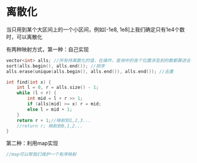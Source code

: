 # 离散化 
当只用到某个大区间上的一个小区间，例如[-1e8, 1e8]上我们确定只有1e4个数时，可以离散化


有两种映射方式，第一种：自己实现
```cpp
vector<int> alls; //所有待离散化的值，在操作，查询中的各个位置涉及到的数都算进去
sort(alls.begin(), alls.end()); //排序
alls.erase(unique(alls.begin(), alls.end()), alls.end()); //去重

int find(int x) {
    int l = 0, r = alls.size() - 1;
    while (l < r) {
        int mid = l + r >> 1;
        if (alls[mid] >= x) r = mid;
        else l = mid + 1;
    }
    return r + 1;//映射到1,2,3...
    //return r; 映射到0,1,2...
}
```
第二种：利用map实现
```cpp
//map可以帮我们维护一个有序映射
```
